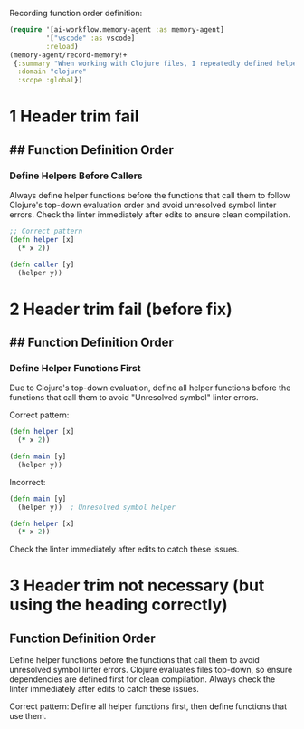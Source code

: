 Recording  function order definition:

```clojure
(require '[ai-workflow.memory-agent :as memory-agent]
         '["vscode" :as vscode]
         :reload)
(memory-agent/record-memory!+
 {:summary "When working with Clojure files, I repeatedly defined helper functions after they were used in calling functions. This caused Unresolved symbol linter errors because Clojure evaluates files top-down. The fix: always define helper functions before the functions that call them. Check the linter immediately after edits to catch these issues. The correct pattern: define all helper functions first, then define functions that use them. This ensures clean compilation and follows Clojure evaluation order."
  :domain "clojure"
  :scope :global})
```

# 1 Header trim fail

## ## Function Definition Order

### Define Helpers Before Callers
Always define helper functions before the functions that call them to follow Clojure's top-down evaluation order and avoid unresolved symbol linter errors. Check the linter immediately after edits to ensure clean compilation.

```clojure
;; Correct pattern
(defn helper [x]
  (* x 2))

(defn caller [y]
  (helper y))
```

# 2 Header trim fail (before fix)

## ## Function Definition Order

### Define Helper Functions First

Due to Clojure's top-down evaluation, define all helper functions before the functions that call them to avoid "Unresolved symbol" linter errors.

Correct pattern:

```clojure
(defn helper [x]
  (* x 2))

(defn main [y]
  (helper y))
```

Incorrect:

```clojure
(defn main [y]
  (helper y))  ; Unresolved symbol helper

(defn helper [x]
  (* x 2))
```

Check the linter immediately after edits to catch these issues.

# 3 Header trim not necessary (but using the heading correctly)

## Function Definition Order

Define helper functions before the functions that call them to avoid unresolved symbol linter errors. Clojure evaluates files top-down, so ensure dependencies are defined first for clean compilation. Always check the linter immediately after edits to catch these issues.

Correct pattern: Define all helper functions first, then define functions that use them.